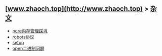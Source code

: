 ## [www.zhaoch.top](http://www.zhaoch.top) > [杂文](http://www.zhaoch.top/杂文)
+ [pcre内存管理踩坑](pcre内存管理踩坑)
+ [robots协议](robots协议)
+ [setup](setup)
+ [open二进制问题](open二进制问题)

